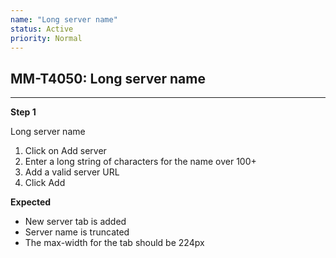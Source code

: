 ```yaml
---
name: "Long server name"
status: Active
priority: Normal
---
```


## MM-T4050: Long server name

---

**Step 1**

Long server name

1. Click on Add server 
2. Enter a long string of characters for the name over 100+
3. Add a valid server URL
4. Click Add

**Expected**

- New server tab is added
- Server name is truncated 
- The max-width for the tab should be 224px
